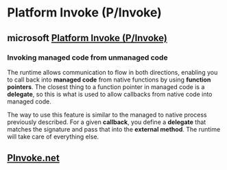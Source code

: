 # Platform Invoke (P/Invoke)

## microsoft [Platform Invoke (P/Invoke)](https://docs.microsoft.com/en-us/dotnet/standard/native-interop/pinvoke)



### Invoking managed code from unmanaged code

The runtime allows communication to flow in both directions, enabling you to call back into **managed code** from native functions by using **function pointers**. The closest thing to a function pointer in managed code is a **delegate**, so this is what is used to allow callbacks from native code into managed code.

The way to use this feature is similar to the managed to native process previously described. For a given **callback**, you define a **delegate** that matches the signature and pass that into the **external method**. The runtime will take care of everything else.



## [**PInvoke.net**](https://www.pinvoke.net/)